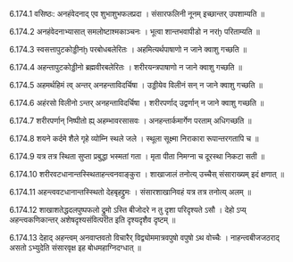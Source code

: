 6.174.1
वसिष्ठः:
अनहंवेदनाद् एव शुभाशुभफलप्रदा ।
संसारफलिनी नूनम् इच्छान्तर् उपशाम्यति ॥


6.174.2
अनहंवेदनाभ्यासात् समलोष्टाश्मकाञ्चनः ।
भूत्वा शान्तभवापीडो न नरḫ परिताम्यति ॥


6.174.3
स्वसत्तापुटकोड्डीनḫ परबोधबलेरितः ।
अहमित्यर्थपाषाणो न जाने क्वाशु गच्छति ॥


6.174.4
अहन्तापुटकोड्डीनो ब्रह्मवीरबलेरितः ।
शरीरयन्त्रपाषाणो न जाने क्वाशु गच्छति ॥


6.174.5
अहमर्थहिमं त्व् अन्तर् अनहन्ताविदर्चिषा ।
उड्डीयेव विलीनं सन् न जाने क्वाशु गच्छति ॥


6.174.6
अहंरसो विलीनो ऽन्तर् अनहन्ताविदर्चिषा ।
शरीरपर्णाद् उद्वर्णान् न जाने क्वाशु गच्छति ॥


6.174.7
शरीरपर्णान् निष्पीतो ह्य् अहम्भावरसासवः ।
अनहन्तार्कमार्गेण परताम् अधिगच्छति ॥


6.174.8
शयने कर्दमे शैले गृहे व्योम्नि स्थले जले ।
स्थूला सूक्ष्मा निराकारा रूपान्तरगतापि च ॥


6.174.9
यत्र तत्र स्थिता सुप्ता प्रबुद्धा भस्मतां गता ।
मृता पीता निमग्ना च दूरस्था निकटा सती ॥


6.174.10
शरीरवटधानान्तस्स्थिताहन्त्वनवाङ्कुरा ।
शाखाजालं तनोत्य् उच्चैस् संसाराख्यम् इदं क्षणात् ॥


6.174.11
अहन्त्ववटधानान्तस्स्थितो देहबृहद्द्रुमः ।
संसारशाखानिवहं यत्र तत्र तनोत्य् अलम् ॥


6.174.12
शाखाशतेद्धदलपुष्पफलो द्रुमो ऽस्ति बीजोदरे न तु दृशा परिदृश्यते ऽसौ ।
देहो ऽप्य् अहन्त्वकणिकान्तर् अशेषदृश्यसंवित्परीत इति दृश्यदृशैव दृष्टम् ॥


6.174.13
देहाद् अहन्त्वम् अनवाप्तवतो विचारैर् विद्व्योममात्रवपुषो वपुषो ऽथ वोच्चैः ।
नाहन्त्वबीजजठराद् असतो ऽभ्युदेति संसारवृक्ष इह बोधमहाग्निदग्धात् ॥

